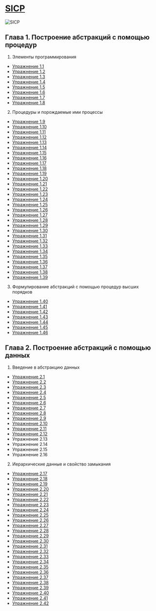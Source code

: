 [SICP](https://github.com/justCxx/sicp)
=======================================

![SICP](https://cloud.githubusercontent.com/assets/6506296/9565373/43d6ad60-4ed4-11e5-85bb-342aa1b562a3.jpg)

## Глава 1. Построение абстракций с помощью процедур
1. Элементы программирования
  * [Упражнение 1.1](./chapter01/ex_1_01.md)
  * [Упражнение 1.2](./chapter01/ex_1_02.md)
  * [Упражнение 1.3](./chapter01/ex_1_03.md)
  * [Упражнение 1.4](./chapter01/ex_1_04.md)
  * [Упражнение 1.5](./chapter01/ex_1_05.md)
  * [Упражнение 1.6](./chapter01/ex_1_06.md)
  * [Упражнение 1.7](./chapter01/ex_1_07.md)
  * [Упражнение 1.8](./chapter01/ex_1_08.md)
2. Процедуры и порождаемые ими процессы
  * [Упражнение 1.9](./chapter01/ex_1_09.md)
  * [Упражнение 1.10](./chapter01/ex_1_10.md)
  * [Упражнение 1.11](./chapter01/ex_1_11.md)
  * [Упражнение 1.12](./chapter01/ex_1_12.md)
  * [Упражнение 1.13](./chapter01/ex_1_13.md)
  * [Упражнение 1.14](./chapter01/ex_1_14.md)
  * [Упражнение 1.15](./chapter01/ex_1_15.md)
  * [Упражнение 1.16](./chapter01/ex_1_16.md)
  * [Упражнение 1.17](./chapter01/ex_1_17.md)
  * [Упражнение 1.18](./chapter01/ex_1_18.md)
  * [Упражнение 1.19](./chapter01/ex_1_19.md)
  * [Упражнение 1.20](./chapter01/ex_1_20.md)
  * [Упражнение 1.21](./chapter01/ex_1_21.md)
  * [Упражнение 1.22](./chapter01/ex_1_22.md)
  * [Упражнение 1.23](./chapter01/ex_1_23.md)
  * [Упражнение 1.24](./chapter01/ex_1_24.md)
  * [Упражнение 1.25](./chapter01/ex_1_25.md)
  * [Упражнение 1.26](./chapter01/ex_1_26.md)
  * [Упражнение 1.27](./chapter01/ex_1_27.md)
  * [Упражнение 1.28]()
  * [Упражнение 1.29](./chapter01/ex_1_29.md)
  * [Упражнение 1.30](./chapter01/ex_1_30.md)
  * [Упражнение 1.31](./chapter01/ex_1_31.md)
  * [Упражнение 1.32](./chapter01/ex_1_32.md)
  * [Упражнение 1.33](./chapter01/ex_1_33.md)
  * [Упражнение 1.34](./chapter01/ex_1_34.md)
  * [Упражнение 1.35](./chapter01/ex_1_35.md)
  * [Упражнение 1.36](./chapter01/ex_1_36.md)
  * [Упражнение 1.37](./chapter01/ex_1_37.md)
  * [Упражнение 1.38](./chapter01/ex_1_38.md)
  * [Упражнение 1.39](./chapter01/ex_1_39.md)
3. Формулирование абстракций с помощью процедур высших порядков
  * [Упражнение 1.40](./chapter01/ex_1_40.md)
  * [Упражнение 1.41](./chapter01/ex_1_41.md)
  * [Упражнение 1.42](./chapter01/ex_1_42.md)
  * [Упражнение 1.43](./chapter01/ex_1_43.md)
  * [Упражнение 1.44](./chapter01/ex_1_44.md)
  * [Упражнение 1.45](./chapter01/ex_1_45.md)
  * [Упражнение 1.46](./chapter01/ex_1_46.md)

## Глава 2. Построение абстракций с помощью данных
1. Введение в абстракцию данных
  * [Упражнение 2.1](./chapter02/ex_2_01.md)
  * [Упражнение 2.2](./chapter02/ex_2_02.md)
  * [Упражнение 2.3](./chapter02/ex_2_03.md)
  * [Упражнение 2.4](./chapter02/ex_2_04.md)
  * [Упражнение 2.5](./chapter02/ex_2_05.md)
  * [Упражнение 2.6](./chapter02/ex_2_06.md)
  * [Упражнение 2.7](./chapter02/ex_2_07.md)
  * [Упражнение 2.8](./chapter02/ex_2_08.md)
  * [Упражнение 2.9](./chapter02/ex_2_09.md)
  * [Упражнение 2.10](./chapter02/ex_2_10.md)
  * [Упражнение 2.11](./chapter02/ex_2_11.md)
  * [Упражнение 2.12](./chapter02/ex_2_12.md)
  * Упражнение 2.13
  * Упражнение 2.14
  * Упражнение 2.15
  * Упражнение 2.16
2. Иерархические данные и свойство замыкания
  * [Упражнение 2.17](./chapter02/ex_2_17.md)
  * [Упражнение 2.18](./chapter02/ex_2_18.md)
  * [Упражнение 2.19](./chapter02/ex_2_19.md)
  * [Упражнение 2.20](./chapter02/ex_2_20.md)
  * [Упражнение 2.21](./chapter02/ex_2_21.md)
  * [Упражнение 2.22](./chapter02/ex_2_22.md)
  * [Упражнение 2.23](./chapter02/ex_2_23.md)
  * [Упражнение 2.24](./chapter02/ex_2_24.md)
  * [Упражнение 2.25](./chapter02/ex_2_25.md)
  * [Упражнение 2.26](./chapter02/ex_2_26.md)
  * [Упражнение 2.27](./chapter02/ex_2_27.md)
  * [Упражнение 2.28](./chapter02/ex_2_28.md)
  * [Упражнение 2.29](./chapter02/ex_2_29.md)
  * [Упражнение 2.30](./chapter02/ex_2_30.md)
  * [Упражнение 2.31](./chapter02/ex_2_31.md)
  * [Упражнение 2.32](./chapter02/ex_2_32.md)
  * [Упражнение 2.33](./chapter02/ex_2_33.md)
  * [Упражнение 2.34](./chapter02/ex_2_34.md)
  * [Упражнение 2.35](./chapter02/ex_2_35.md)
  * [Упражнение 2.36](./chapter02/ex_2_36.md)
  * [Упражнение 2.37](./chapter02/ex_2_37.md)
  * [Упражнение 2.38](./chapter02/ex_2_38.md)
  * [Упражнение 2.39](./chapter02/ex_2_39.md)
  * [Упражнение 2.40](./chapter02/ex_2_40.md)
  * [Упражнение 2.41](./chapter02/ex_2_41.md)
  * [Упражнение 2.42](./chapter02/ex_2_42.md)
